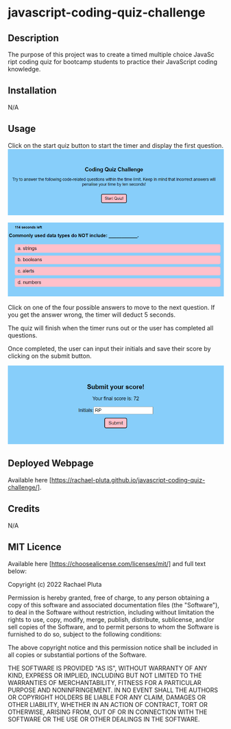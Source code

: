 # javascript-coding-quiz-challenge

## Description
The purpose of this project was to create a timed multiple choice JavaSc ript coding quiz for bootcamp students to practice their JavaScript coding knowledge.

## Installation
N/A

## Usage
Click on the start quiz button to start the timer and display the first question.  
![Blue box with pink button prompting the user to start coding quiz](https://raw.githubusercontent.com/rachael-pluta/javascript-coding-quiz-challenge/main/assets/images/start-quiz.png)

![Blue box with timer with timer in top left corner, with first quiz question and four possible answers in pink boxes](https://raw.githubusercontent.com/rachael-pluta/javascript-coding-quiz-challenge/main/assets/images/example-question-1.png)

Click on one of the four possible answers to move to the next question.  If you get the answer wrong, the timer will deduct 5 seconds.

The quiz will finish when the timer runs out or the user has completed all questions.

Once completed, the user can input their initials and save their score by clicking on the submit button.

![Blue box displaying user's final score and submission box for user to input initials](https://raw.githubusercontent.com/rachael-pluta/javascript-coding-quiz-challenge/main/assets/images/final-score.png)

## Deployed Webpage
Available here [https://rachael-pluta.github.io/javascript-coding-quiz-challenge/].

## Credits
N/A

## MIT Licence
Available here [https://choosealicense.com/licenses/mit/] and full text below:

Copyright (c) 2022 Rachael Pluta

Permission is hereby granted, free of charge, to any person obtaining a copy
of this software and associated documentation files (the "Software"), to deal
in the Software without restriction, including without limitation the rights
to use, copy, modify, merge, publish, distribute, sublicense, and/or sell
copies of the Software, and to permit persons to whom the Software is
furnished to do so, subject to the following conditions:

The above copyright notice and this permission notice shall be included in all
copies or substantial portions of the Software.

THE SOFTWARE IS PROVIDED "AS IS", WITHOUT WARRANTY OF ANY KIND, EXPRESS OR
IMPLIED, INCLUDING BUT NOT LIMITED TO THE WARRANTIES OF MERCHANTABILITY,
FITNESS FOR A PARTICULAR PURPOSE AND NONINFRINGEMENT. IN NO EVENT SHALL THE
AUTHORS OR COPYRIGHT HOLDERS BE LIABLE FOR ANY CLAIM, DAMAGES OR OTHER
LIABILITY, WHETHER IN AN ACTION OF CONTRACT, TORT OR OTHERWISE, ARISING FROM,
OUT OF OR IN CONNECTION WITH THE SOFTWARE OR THE USE OR OTHER DEALINGS IN THE
SOFTWARE.
